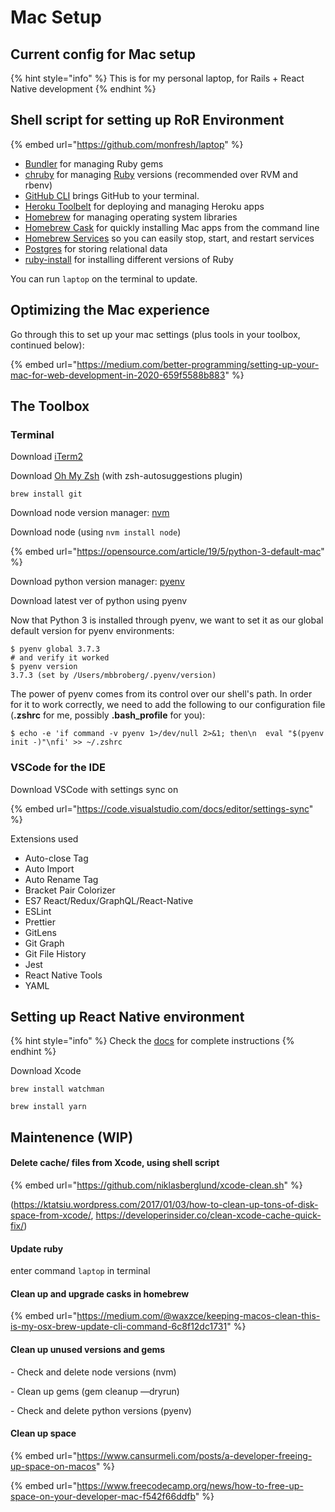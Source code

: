 # Mac Setup

## Current config for Mac setup

{% hint style="info" %}
This is for my personal laptop, for Rails + React Native development
{% endhint %}

## Shell script for setting up RoR Environment

{% embed url="https://github.com/monfresh/laptop" %}

* [Bundler](http://bundler.io) for managing Ruby gems
* [chruby](https://github.com/postmodern/chruby) for managing [Ruby](https://www.ruby-lang.org/en/) versions (recommended over RVM and rbenv)
* [GitHub CLI](https://cli.github.com) brings GitHub to your terminal.
* [Heroku Toolbelt](https://toolbelt.heroku.com) for deploying and managing Heroku apps
* [Homebrew](http://brew.sh) for managing operating system libraries
* [Homebrew Cask](http://caskroom.io) for quickly installing Mac apps from the command line
* [Homebrew Services](https://github.com/Homebrew/homebrew-services) so you can easily stop, start, and restart services
* [Postgres](http://www.postgresql.org) for storing relational data
* [ruby-install](https://github.com/postmodern/ruby-install) for installing different versions of Ruby

You can run `laptop` on the terminal to update.

## Optimizing the Mac experience

Go through this to set up your mac settings (plus tools in your toolbox, continued below):

{% embed url="https://medium.com/better-programming/setting-up-your-mac-for-web-development-in-2020-659f5588b883" %}

## The Toolbox

### Terminal

Download [iTerm2](https://www.iterm2.com/downloads.html)

Download [Oh My Zsh](https://github.com/ohmyzsh/ohmyzsh) (with zsh-autosuggestions plugin)

`brew install git`

Download node version manager: [nvm](https://github.com/nvm-sh/nvm)

Download node (using `nvm install node`)

{% embed url="https://opensource.com/article/19/5/python-3-default-mac" %}

Download python version manager: [pyenv](https://github.com/pyenv/pyenv)

Download latest ver of python using pyenv&#x20;

Now that Python 3 is installed through pyenv, we want to set it as our global default version for pyenv environments:

```
$ pyenv global 3.7.3
# and verify it worked
$ pyenv version
3.7.3 (set by /Users/mbbroberg/.pyenv/version)
```

The power of pyenv comes from its control over our shell's path. In order for it to work correctly, we need to add the following to our configuration file (**.zshrc** for me, possibly **.bash\_profile** for you):

```
$ echo -e 'if command -v pyenv 1>/dev/null 2>&1; then\n  eval "$(pyenv init -)"\nfi' >> ~/.zshrc
```

### VSCode for the IDE

Download VSCode with settings sync on&#x20;

{% embed url="https://code.visualstudio.com/docs/editor/settings-sync" %}

Extensions used

* Auto-close Tag
* Auto Import
* Auto Rename Tag
* Bracket Pair Colorizer
* ES7 React/Redux/GraphQL/React-Native
* ESLint
* Prettier
* GitLens
* Git Graph
* Git File History
* Jest
* React Native Tools
* YAML

## Setting up React Native environment

{% hint style="info" %}
Check the [docs](https://reactnative.dev/docs/0.61/getting-started) for complete instructions
{% endhint %}

Download Xcode

`brew install watchman`

`brew install yarn`



## Maintenence (WIP)

#### Delete cache/ files from Xcode, using shell script&#x20;

{% embed url="https://github.com/niklasberglund/xcode-clean.sh" %}

(https://ktatsiu.wordpress.com/2017/01/03/how-to-clean-up-tons-of-disk-space-from-xcode/,  https://developerinsider.co/clean-xcode-cache-quick-fix/)

#### Update ruby

enter command `laptop` in terminal

#### Clean up and upgrade casks in homebrew&#x20;

{% embed url="https://medium.com/@waxzce/keeping-macos-clean-this-is-my-osx-brew-update-cli-command-6c8f12dc1731" %}

#### Clean up unused versions and gems

\- Check and delete node versions (nvm)

\- Clean up gems (gem cleanup —dryrun)

\- Check and delete python versions (pyenv)

#### Clean up space&#x20;

{% embed url="https://www.cansurmeli.com/posts/a-developer-freeing-up-space-on-macos" %}

{% embed url="https://www.freecodecamp.org/news/how-to-free-up-space-on-your-developer-mac-f542f66ddfb" %}



